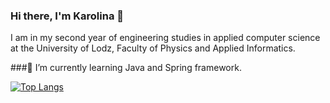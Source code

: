 ### Hi there, I'm Karolina 👋

I am in my second year of engineering studies in applied computer science at the University of Lodz, Faculty of Physics and Applied Informatics.

###🌱 I’m currently learning Java and Spring framework.

[![Top Langs](https://github-readme-stats.vercel.app/api/top-langs/?username=Ayiraa)](https://github.com/anuraghazra/github-readme-stats)

<!--
**Ayiraa/Ayiraa** is a ✨ _special_ ✨ repository because its `README.md` (this file) appears on your GitHub profile.

Here are some ideas to get you started:

- 🔭 I’m currently working on ...
- 🌱 I’m currently learning ...
- 👯 I’m looking to collaborate on ...
- 🤔 I’m looking for help with ...
- 💬 Ask me about ...
- 📫 How to reach me: ...
- 😄 Pronouns: ...
- ⚡ Fun fact: ...
-->
